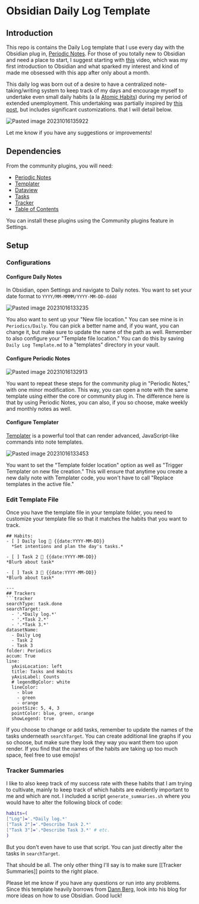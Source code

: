 # Obsidian Daily Log Template

## Introduction

This repo is contains the Daily Log template that I use every day with the Obsidian plug in, [Periodic Notes](https://github.com/liamcain/obsidian-periodic-notes). For those of you totally new to Obsidian and need a place to start, I suggest starting with [this](https://www.youtube.com/watch?v=DbsAQSIKQXk) video, which was my first introduction to Obsidian and what sparked my interest and kind of made me obsessed with this app after only about a month. 

This daily log was born out of a desire to have a centralized note-taking/writing system to keep track of my days and encourage myself to undertake even small daily habits (a la [Atomic Habits](https://jamesclear.com/atomic-habits-summary)) during my period of extended unemployment. This undertaking was partially inspired by [this post](https://dannb.org/blog/2022/obsidian-daily-note-template/), but includes significant customizations. that I will detail below.

![Pasted image 20231016135922](https://user-images.githubusercontent.com/43455034/275612838-d633bf40-e39f-48a0-913a-983b71ef9a1f.png)

Let me know if you have any suggestions or improvements!

## Dependencies

From the community plugins, you will need:

* [Periodic Notes](https://github.com/liamcain/obsidian-periodic-notes)
* [Templater](https://github.com/SilentVoid13/Templater)
* [Dataview](https://github.com/blacksmithgu/obsidian-dataview)
* [Tasks](https://github.com/obsidian-tasks-group/obsidian-tasks)
* [Tracker](https://github.com/pyrochlore/obsidian-tracker)
* [Table of Contents](https://github.com/hipstersmoothie/obsidian-plugin-toc)

You can install these plugins using the Community plugins feature in Settings.

## Setup

### Configurations

#### Configure Daily Notes

In Obsidian, open Settings and navigate to Daily notes. You want to set your date format to `YYYY/MM-MMMM/YYYY-MM-DD-dddd`

![Pasted image 20231016133235](https://user-images.githubusercontent.com/43455034/275612935-193a748e-d107-45bf-8cb3-a7b25c50e83c.png)

You also want to sent up your "New file location." You can see mine is in `Periodics/Daily`. You can pick a better name and, if you want, you can change it, but make sure to update the name of the path as well. Remember to also configure your "Template file location." You can do this by saving `Daily Log Template.md` to a "templates" directory in your vault.

#### Configure Periodic Notes

![Pasted image 20231016132913](https://user-images.githubusercontent.com/43455034/275613014-5827649c-6fc9-4cee-b52c-e17db36e2650.png)

You want to repeat these steps for the community plug in "Periodic Notes," with one minor modification. This way, you can open a note with the same template using either the core or community plug in. The difference here is that by using Periodic Notes, you can also, if you so choose, make weekly and monthly notes as well.

#### Configure Templater

[Templater](https://github.com/SilentVoid13/Templater) is a powerful tool that can render advanced, JavaScript-like commands into note templates. 

![Pasted image 20231016133453](https://user-images.githubusercontent.com/43455034/275613051-8c2eba75-ccfe-4b6f-a5f6-54e32d016439.png)

You want to set the "Template folder location" option as well as "Trigger Templater on new file creation." This will ensure that anytime you create a new daily note with Templater code, you won't have to call "Replace templates in the active file."

### Edit Template File

Once you have the template file in your template folder, you need to customize your template file so that it matches the habits that you want to track.

```
## Habits:
- [ ] Daily log 📅 {{date:YYYY-MM-DD}}
  *Set intentions and plan the day's tasks.*

- [ ] Task 2 📅 {{date:YYYY-MM-DD}}
*Blurb about task*

- [ ] Task 3 📅 {{date:YYYY-MM-DD}}
*Blurb about task*

---
## Trackers 
```tracker
searchType: task.done
searchTarget: 
  - '.*Daily log.*'
  - '.*Task 2.*'
  - '.*Task 3.*' 
datasetName: 
  - Daily Log
  - Task 2
  - Task 3
folder: Periodics
accum: True
line:
  yAxisLocation: left
  title: Tasks and Habits
  yAxisLabel: Counts
  # legendBgColor: white
  lineColor: 
    - blue
    - green
    - orange
  pointSize: 5, 4, 3
  pointColor: blue, green, orange
  showLegend: true
```

If you choose to change or add tasks, remember to update the names of the tasks underneath `searchTarget`. You can create additional line graphs if you so choose, but make sure they look they way you want them too upon render. If you find that the names of the habits are taking up too much space, feel free to use emojis!

### Tracker Summaries

I like to also keep track of my success rate with these habits that I am trying to cultivate, mainly to keep track of which habits are evidently important to me and which are not. I included a script `generate_summaries.sh` where you would have to alter the following block of code:

```sh
habits=(
["Log"]='.*Daily log.*'
["Task 2"]='.*Describe Task 2.*'
["Task 3"]='.*Describe Task 3.*' # etc.
)
```

But you don't even have to use that script. You can just directly alter the tasks in `searchTarget`. 

That should be all. The only other thing I'll say is to make sure [[Tracker Summaries]] points to the right place.

Please let me know if you have any questions or run into any problems. Since this template heavily borrows from [Dann Berg](https://dannb.org/blog/2022/obsidian-daily-note-template/), look into his blog for more ideas on how to use Obsidian. Good luck!
